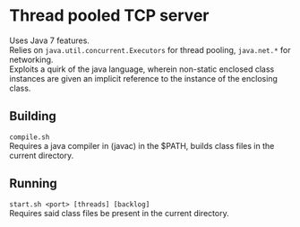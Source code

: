 Thread pooled TCP server
========================

Uses Java 7 features.  
Relies on `java.util.concurrent.Executors` for thread pooling, `java.net.*`  for networking.  
Exploits a quirk of the java language, wherein non-static enclosed class instances are given an implicit reference to the instance of the enclosing class.

Building
--------
`compile.sh`  
Requires a java compiler in (javac) in the $PATH, builds class files in the current directory.

Running
-------
`start.sh <port> [threads] [backlog]`  
Requires said class files be present in the current directory.
